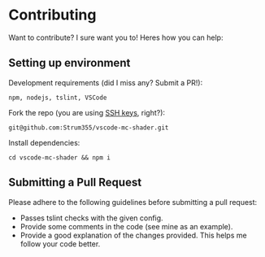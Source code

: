 # Contributing

Want to contribute? I sure want you to! Heres how you can help:

## Setting up environment

Development requirements (did I miss any? Submit a PR!):

`npm, nodejs, tslint, VSCode`

Fork the repo (you are using [SSH keys](https://help.github.com/articles/connecting-to-github-with-ssh/), right?):

`git@github.com:Strum355/vscode-mc-shader.git`

Install dependencies:

`cd vscode-mc-shader && npm i`

## Submitting a Pull Request

Please adhere to the following guidelines before submitting a pull request:

- Passes tslint checks with the given config.
- Provide some comments in the code (see mine as an example).
- Provide a good explanation of the changes provided. This helps me follow your code better.